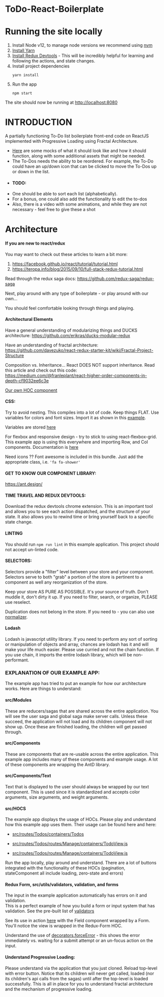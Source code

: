 # ToDo-React-Boilerplate

# Running the site locally
1. Install Node v12, to manage node versions we recommend using [nvm](https://github.com/nvm-sh/nvm)
2. [Install Yarn](https://classic.yarnpkg.com/en/docs/install/)
3. [Install Redux Devtools](https://chrome.google.com/webstore/detail/redux-devtools/lmhkpmbekcpmknklioeibfkpmmfibljd?hl=en) - This will be incredibly helpful for learning and following the actions, and state changes.
4. Install project dependencies
    ```
    yarn install
    ```
4. Run the app
    ```
    npm start
    ```

The site should now be running at <http://localhost:8080>

# INTRODUCTION

A partially functioning To-Do list boilerplate front-end code on ReactJS implemented with Progressive Loading using Fractal Architecture.

- [Here](https://www.dropbox.com/sh/t5qha676hdu2094/AACn9NQAGqbsRMQLVyiVcnYka?dl=0) are some mocks of what it should look like and how it should function, along with some additional assets that might be needed.
- The To-Dos needs the ability to be reordered. For example, the To-Do could have an up/down icon that can be clicked to move the To-Dos up or down in the list. 
- #### TODO:
- One should be able to sort each list (alphabetically).
- For a bonus, one could also add the functionality to edit the to-dos
- Also, there is a video with some animations, and while they are not necessary - feel free to give these a shot

# Architecture

#### If you are new to react/redux

You may want to check out these articles to learn a bit more:

1. https://facebook.github.io/react/tutorial/tutorial.html 
2. https://teropa.info/blog/2015/09/10/full-stack-redux-tutorial.html

Read through the redux saga docs: https://github.com/redux-saga/redux-saga

Next, play around with any type of boilerplate - or play around with our own...
 
You should feel comfortable looking through things and playing.
 
#### Architectural Elements

Have a general understanding of modularizing things and DUCKS architecture:
https://github.com/erikras/ducks-modular-redux

Have an understanding of fractal architecture:
https://github.com/davezuko/react-redux-starter-kit/wiki/Fractal-Project-Structure

Composition vs. Inheritance... React DOES NOT support inheritance. Read this article and check out this code:
https://medium.com/@franleplant/react-higher-order-components-in-depth-cf9032ee6c3e

[Our own HOC component](src/HOCS/LoadComponent/index.js) 

#### CSS:
Try to avoid nesting. This compiles into a lot of code. Keep things FLAT. Use variables for 
colors and font sizes. Import it as shown in this 
[example](src/components/GenericCard/GenericCard.module.scss).

Variables are stored [here](src/styles/_base.scss)

For flexbox and responsive design - try to stick to using react-flexbox-grid.  This example app is 
using this everywhere and importing Row, and Col components. Documentation is 
[here](https://roylee0704.github.io/react-flexbox-grid/)

Need icons ?? Font awesome is included in this bundle.  Just add the appropriate class, i.e. 
`'fa fa-shower'`

#### GET TO KNOW OUR COMPONENT LIBRARY:
https://ant.design/

#### TIME TRAVEL AND REDUX DEVTOOLS:

Download the redux devtools chrome extension. This is an important tool and allows you to see 
each action dispatched, and the structure of your state.  It also allows you to rewind time or 
bring yourself back to a specific state change.

#### LINTING

You should run `npm run lint` in this example application. This project should not accept un-linted code.

#### SELECTORS:
Selectors provide a "filter" level between your store and your component. Selectors serve to both 
"grab" a portion of the store is pertinent to a component as well any reorganization of the store.

Keep your store AS PURE AS POSSIBLE. It's your source of truth.  Don't muddle it, don't dirty it up.
 If you need to filter, search, or organize, PLEASE use reselect.  

Duplication does not belong in the store. If you need to - you can also use 
[normalizer](https://github.com/paularmstrong/normalizr).

#### Lodash

Lodash is javascript utility library. If you need to perform any sort of sorting or manipulation of 
objects and array, chances are lodash has it and will make your life much easier.
Please use curried and not the chain function.  If you use chain, it imports the entire lodash 
library, which will be non-performant.

### EXPLANATION OF OUR EXAMPLE APP:

The example app has tried to put an example for how our architecture works.  Here are things to 
understand:

#### src/Modules

These are reducers/sagas that are shared across the entire application.  You will see the user 
saga and global saga make server calls.  Unless these succeed, the application will not load and 
its children component will not show up.  Once these are finished loading, the children will get 
passed through.

#### src/Components

These are components that are re-usable across the entire application.  This example app includes many of these components and example usage.  A lot of these components are wrapping the AntD library.

#### src/Components/Text

Text that is displayed to the user should always be wrapped by our text component.  This is used since it is standardized and accepts color arguments, size arguments, and weight arguments.

#### src/HOCS

The example app displays the usage of HOCs.  Please play and understand how this example app uses them.  Their usage can be found here and here:

- [src/routes/Todos/containers/Todos](src/routes/Todos/containers/Todos.js#L62-L66)

- [src/routes/Todos/routes/Manage/containers/TodoView.js](src/routes/Todos/routes/Manage/containers/TodoView.js#L31)

- [src/routes/Todos/routes/Manage/containers/TodoView.js](src/routes/Todos/routes/Manage/containers/TodoView.js#L187-L192)

Run the app locally, play around and understand.  There are a lot of buttons integrated with the functionality of these HOCs (pagination, stateComponent all include loading, zero-state and errors)

#### Redux Form, src/utils/validators, validation, and forms

The input in the example application automatically has errors on it and validation.  
This is a perfect example of how you build a form or input system that has validation.  See the 
pre-built list of [validators](src/utils/validators.js)

See its use in action [here](src/routes/Todos/routes/Manage/containers/TodoView.js#L92-L107) with 
the Field component wrapped by a Form.  You'll notice the view is wrapped in the Redux-Form HOC.

Understand the use of 
[decorators.forceError](src/routes/Todos/routes/Manage/containers/TodoView.js#L106) - this shows 
the error immediately vs. waiting for a submit attempt or an un-focus action on the input.

#### Understand Progressive Loading:

Please understand via the application that you just cloned. Reload top-level with error button. 
Notice that its children will never get called, loaded (nor its children's api calls from the 
sagas) until after the top-level is loaded successfully.  This is all in place for you to 
understand fractal architecture and the mechanism of progressive loading.
